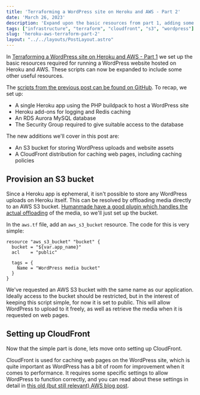 ```yaml
---
title: 'Terraforming a WordPress site on Heroku and AWS - Part 2'
date: 'March 26, 2023'
description: 'Expand upon the basic resources from part 1, adding some storage with S3 and caching with CloudFront'
tags: ["infrastructure", "terraform", "cloudfront", "s3", "wordpress"]
slug: 'heroku-aws-terraform-part-2'
layout: "../../layouts/PostLayout.astro"
---
```


In [Terraforming a WordPress site on Heroku and AWS - Part 1](/posts/heroku-aws-terraform) we set up the basic resources required for running a WordPress website hosted on Heroku and AWS. These scripts can now be expanded to include some other useful resources.

The [scripts from the previous post can be found on GitHub](https://github.com/discodrive/blog-post-terraform-example). To recap, we set up:

 - A single Heroku app using the PHP buildpack to host a WordPress site
 - Heroku add-ons for logging and Redis caching
 - An RDS Aurora MySQL database
 - The Security Group required to give suitable access to the database

The new additions we'll cover in this post are:

- An S3 bucket for storing WordPress uploads and website assets
- A CloudFront distribution for caching web pages, including caching policies

## Provision an S3 bucket

Since a Heroku app is ephemeral, it isn't possible to store any WordPress uploads on Heroku itself. This can be resolved by offloading media directly to an AWS S3 bucket. [Humanmade have a good plugin which handles the actual offloading](https://github.com/humanmade/S3-Uploads) of the media, so we'll just set up the bucket.

In the `aws.tf` file, add an `aws_s3_bucket` resource. The code for this is very simple:

```hcl
resource "aws_s3_bucket" "bucket" {
  bucket = "${var.app_name}"
  acl    = "public"

  tags = {
    Name = "WordPress media bucket"
  }
}
```

We've requested an AWS S3 bucket with the same name as our application. Ideally access to the bucket should be restricted, but in the interest of keeping this script simple, for now it is set to public. This will allow WordPress to upload to it freely, as well as retrieve the media when it is requested on web pages.

## Setting up CloudFront

Now that the simple part is done, lets move onto setting up CloudFront.

CloudFront is used for caching web pages on the WordPress site, which is quite important as WordPress has a bit of room for improvement when it comes to performance. It requires some specific settings to allow WordPress to function correctly, and you can read about these settings in detail in [this old (but still relevant) AWS blog post](https://aws.amazon.com/blogs/startups/how-to-accelerate-your-wordpress-site-with-amazon-cloudfront/).
